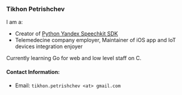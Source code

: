 ### Tikhon Petrishchev

I am a:
- Creator of [Python Yandex Speechkit SDK](https://github.com/tikhonp/yandex-speechkit-lib-python)
- Telemedecine company employer, Maintainer of iOS app and IoT devices integration enjoyer 

Currently learning Go for web and low level staff on C.

#### Contact Information:
- Email: `tikhon.petrishchev <at> gmail.com`
